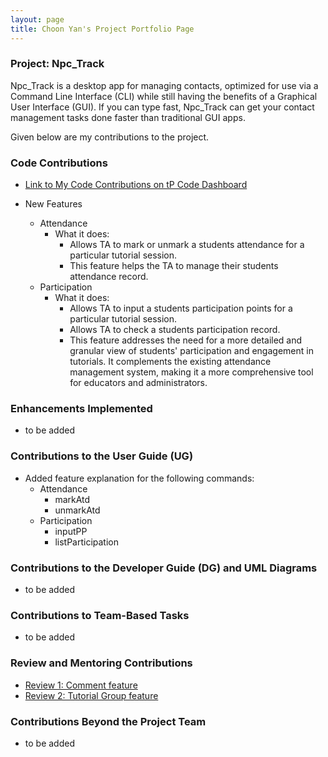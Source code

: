 ```yaml
---
layout: page
title: Choon Yan's Project Portfolio Page
---
```


### Project: Npc_Track

Npc_Track is a desktop app for managing contacts, optimized for use via a Command Line Interface (CLI) while still
having the benefits of a Graphical User Interface (GUI). If you can type fast, Npc_Track can get your contact
management tasks done faster than traditional GUI apps.

Given below are my contributions to the project.

### Code Contributions

- [Link to My Code Contributions on tP Code Dashboard](https://nus-cs2103-ay2324s1.github.io/tp-dashboard/?search=choonyan02&sort=groupTitle&sortWithin=title&timeframe=commit&mergegroup=&groupSelect=groupByRepos&breakdown=true&checkedFileTypes=docs~functional-code~test-code&since=2023-09-22&tabOpen=true&tabType=authorship&tabAuthor=Choonyan02&tabRepo=AY2324S1-CS2103T-T12-1%2Ftp%5Bmaster%5D&authorshipIsMergeGroup=false&authorshipFileTypes=docs&authorshipIsBinaryFileTypeChecked=false&authorshipIsIgnoredFilesChecked=false)


- New Features
  - Attendance
    - What it does:
      - Allows TA to mark or unmark a students attendance for a particular tutorial session.
      - This feature helps the TA to manage their students attendance record.
  - Participation
    - What it does:
      - Allows TA to input a students participation points for a particular tutorial session.
      - Allows TA to check a students participation record.
      - This feature addresses the need for a more detailed and granular view of students' participation and
      engagement in tutorials. It complements the existing attendance management system, 
      making it a more comprehensive tool for educators and administrators.

### Enhancements Implemented

- to be added

### Contributions to the User Guide (UG)

- Added feature explanation for the following commands:
  - Attendance
    - markAtd
    - unmarkAtd
  - Participation
    - inputPP
    - listParticipation

### Contributions to the Developer Guide (DG) and UML Diagrams

- to be added

### Contributions to Team-Based Tasks

- to be added

### Review and Mentoring Contributions

- [Review 1: Comment feature](https://github.com/AY2324S1-CS2103T-T12-1/tp/pull/55)
- [Review 2: Tutorial Group feature](https://github.com/AY2324S1-CS2103T-T12-1/tp/pull/98)

### Contributions Beyond the Project Team

- to be added

